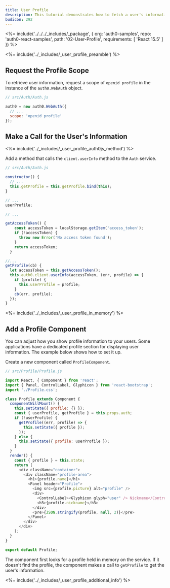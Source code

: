 ```yaml
---
title: User Profile
description: This tutorial demonstrates how to fetch a user's information from Auth0
budicon: 292
---
```


<%= include('../../../_includes/_package', {
  org: 'auth0-samples',
  repo: 'auth0-react-samples',
  path: '02-User-Profile',
  requirements: [
    'React 15.5'
  ]
}) %>

<%= include('../_includes/_user_profile_preamble') %>

## Request the Profile Scope

To retrieve user information, request a scope of `openid profile` in the instance of the `auth0.WebAuth` object. 

```js
// src/Auth/Auth.js

auth0 = new auth0.WebAuth({
  // ...
  scope: 'openid profile'
});
``` 

## Make a Call for the User's Information

<%= include('../_includes/_user_profile_auth0js_method') %>

Add a method that calls the `client.userInfo` method to the `Auth` service.

```js
// src/Auth/Auth.js

constructor() {
  // ...
  this.getProfile = this.getProfile.bind(this);
}

// ...
userProfile;

// ...

getAccessToken() {
    const accessToken = localStorage.getItem('access_token');
    if (!accessToken) {
      throw new Error('No access token found');
    }
    return accessToken;
  }

//...
getProfile(cb) {
  let accessToken = this.getAccessToken();
  this.auth0.client.userInfo(accessToken, (err, profile) => {
    if (profile) {
      this.userProfile = profile;
    }
    cb(err, profile);
  });
}
```

<%= include('../_includes/_user_profile_in_memory') %>

## Add a Profile Component

You can adjust how you show profile information to your users. Some applications have a dedicated profile section for displaying user information. The example below shows how to set it up. 

Create a new component called `ProfileComponent`.

```js
// src/Profile/Profile.js

import React, { Component } from 'react';
import { Panel, ControlLabel, Glyphicon } from 'react-bootstrap';
import './Profile.css';

class Profile extends Component {
  componentWillMount() {
    this.setState({ profile: {} });
    const { userProfile, getProfile } = this.props.auth;
    if (!userProfile) {
      getProfile((err, profile) => {
        this.setState({ profile });
      });
    } else {
      this.setState({ profile: userProfile });
    }
  }
  render() {
    const { profile } = this.state;
    return (
      <div className="container">
        <div className="profile-area">
          <h1>{profile.name}</h1>
          <Panel header="Profile">
            <img src={profile.picture} alt="profile" />
            <div>
              <ControlLabel><Glyphicon glyph="user" /> Nickname</ControlLabel>
              <h3>{profile.nickname}</h3>
            </div>
            <pre>{JSON.stringify(profile, null, 2)}</pre>
          </Panel>
        </div>
      </div>
    );
  }
}

export default Profile;
```

The component first looks for a profile held in memory on the service. If it doesn't find the profile, the component makes a call to `getProfile` to get the user's information.

<%= include('../_includes/_user_profile_additional_info') %>
